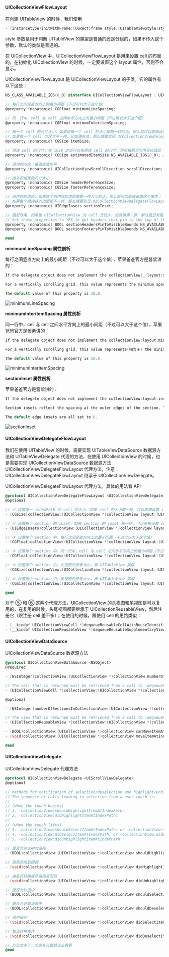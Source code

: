 #### UICollectionViewFlowLayout

在创建 UITableView 的时候，我们使用

```objective-c
- (instancetype)initWithFrame:(CGRect)frame style:(UITableViewStyle)style;
```

style 参数是用于判断 UITableView 的类型是普通的还是分组的，如果不传入这个参数，默认的类型是普通的。

在 UICollectionView 中，UICollectionViewFlowLayout 是用来设置 cell 的布局的，在初始化 UICollectionView 的时候，一定要设置这个 layout 属性，否则不会显示。

UICollectionViewFlowLayout 是 UICollectionViewLayout 的子类，它的属性有以下这些：

```objective-c
NS_CLASS_AVAILABLE_IOS(6_0) @interface UICollectionViewFlowLayout : UICollectionViewLayout

// 每行之间竖直方向上的最小间距（不过可以大于这个值）
@property (nonatomic) CGFloat minimumLineSpacing;

// 同一行中，cell 与 cell 之间水平方向上的最小间距（不过可以大于这个值）
@property (nonatomic) CGFloat minimumInteritemSpacing;

// 每一个 cell 的尺寸大小，如果说每一个 cell 的大小都是一样的话，那么就可以直接设置这个属性；
// 如果每一个 cell 的尺寸不一样，比如瀑布流，那么就要实现 UICollectionViewDelegateFlowLayout 代理的方法 ①
@property (nonatomic) CGSize itemSize;

// 预估 cell 的尺寸，在 iOS8 之后可以先预估 cell 的尺寸，然后根据实际内容自适应
@property (nonatomic) CGSize estimatedItemSize NS_AVAILABLE_IOS(8_0); // defaults to CGSizeZero - setting a non-zero size enables cells that self-size via -preferredLayoutAttributesFittingAttributes:

// 滚动的方向：垂直或者水平
@property (nonatomic) UICollectionViewScrollDirection scrollDirection; // default is UICollectionViewScrollDirectionVertical

// 组头和组尾的尺寸大小
@property (nonatomic) CGSize headerReferenceSize;
@property (nonatomic) CGSize footerReferenceSize;

// 组内容的边距，如果每个组内容的边距都是一样大小的话，那么就可以直接设置这个属性；
// 如果每个组内容的边距都不一样，那么就要实现 UICollectionViewDelegateFlowLayout 代理的方法 ②
@property (nonatomic) UIEdgeInsets sectionInset;

// 阻尼效果，如果当 UICollectionView 的 cell 比较少，没有铺满一屏，默认是没有阻尼效果的，但是 UITableView 默认有阻尼效果，科科
// Set these properties to YES to get headers that pin to the top of the screen and footers that pin to the bottom while scrolling (similar to UITableView).
@property (nonatomic) BOOL sectionHeadersPinToVisibleBounds NS_AVAILABLE_IOS(9_0);
@property (nonatomic) BOOL sectionFootersPinToVisibleBounds NS_AVAILABLE_IOS(9_0);

@end
```



**minimumLineSpacing 属性剖析**

每行之间竖直方向上的最小间距（不过可以大于这个值），苹果爸爸官方是酱紫讲的：

```objective-c
If the delegate object does not implement the collectionView(_:layout:minimumLineSpacingForSectionAt:) method, the flow layout uses the value in this property to set the spacing between lines in a section.

For a vertically scrolling grid, this value represents the minimum spacing between successive rows. For a horizontally scrolling grid, this value represents the minimum spacing between successive columns. This spacing is not applied to the space between the header and the first line or between the last line and the footer.

The default value of this property is 10.0.
```

![minimumLineSpacing](http://upload-images.jianshu.io/upload_images/683662-e10f4881aadb8642.png?imageMogr2/auto-orient/strip%7CimageView2/2/w/1240)

**minimumInteritemSpacing 属性剖析**

同一行中，cell 与 cell 之间水平方向上的最小间距（不过可以大于这个值），苹果爸爸官方是酱紫讲的：

```objective-c
If the delegate object does not implement the collectionView:layout:minimumInteritemSpacingForSectionAtIndex: method, the flow layout uses the value in this property to set the spacing between items in the same line.

For a vertically scrolling grid, this value represents(相当于) the minimum spacing between items in the same row. For a horizontally scrolling grid, this value represents the minimum spacing between items in the same column. This spacing is used to compute how many items can fit in a single line, but after the number of items is determined, the actual spacing may possibly be adjusted upward.

The default value of this property is 10.0.
```

![minimumInteritemSpacing](http://upload-images.jianshu.io/upload_images/683662-b307afa9a697bfa9.png?imageMogr2/auto-orient/strip%7CimageView2/2/w/1240)



**sectionInset 属性剖析**

苹果爸爸官方是酱紫讲的：

```objective-c
If the delegate object does not implement the collectionView:layout:insetForSectionAtIndex: method, the flow layout uses the value in this property to set the margins for each section.

Section insets reflect the spacing at the outer edges of the section. The margins affect the initial position of the header view, the minimum space on either side of each line of items, and the distance from the last line to the footer view. The margin insets do not affect the size of the header and footer views in the non scrolling direction.

The default edge insets are all set to 0.
```

![sectionInset](http://upload-images.jianshu.io/upload_images/683662-61f39d59605b2f84.png?imageMogr2/auto-orient/strip%7CimageView2/2/w/1240)





#### UICollectionViewDelegateFlowLayout

我们在使用 UITableView 的时候，需要实现 UITableViewDataSource 数据源方法和 UITableViewDelegate 代理的方法，在使用 UICollectionView 的时候，也是需要实现 UICollectionViewDataSource 数据源方法 UICollectionViewDelegateFlowLayout 代理方法，注意：UICollectionViewDelegateFlowLayout 继承于 UICollectionViewDelegate。

UICollectionViewDelegateFlowLayout 代理方法，具体的用法看 API

```objective-c
@protocol UICollectionViewDelegateFlowLayout <UICollectionViewDelegate>
@optional

// ① 设置每一 indexPath 的 cell 的大小，如果 cell 的大小都一样，可以直接设置 itemSize 属性
- (CGSize)collectionView:(UICollectionView *)collectionView layout:(UICollectionViewLayout*)collectionViewLayout sizeForItemAtIndexPath:(NSIndexPath *)indexPath;

// ② 设置每个 section 的 inset，如果 section 的 inset 都一样，可以直接设置 sectionInset 属性
- (UIEdgeInsets)collectionView:(UICollectionView *)collectionView layout:(UICollectionViewLayout*)collectionViewLayout insetForSectionAtIndex:(NSInteger)section;

// ③ 设置每个 section 中，每行之间竖直方向上的最小间距（不过可以大于这个值） 
- (CGFloat)collectionView:(UICollectionView *)collectionView layout:(UICollectionViewLayout*)collectionViewLayout minimumLineSpacingForSectionAtIndex:(NSInteger)section;

// ④ 设置每个 section 中，同一行中，cell 与 cell 之间水平方向上的最小间距（不过可以大于这个值）
- (CGFloat)collectionView:(UICollectionView *)collectionView layout:(UICollectionViewLayout*)collectionViewLayout minimumInteritemSpacingForSectionAtIndex:(NSInteger)section;

// ⑤ 设置每个 section 中，头视图的参考大小，跟 UITableView 类似
- (CGSize)collectionView:(UICollectionView *)collectionView layout:(UICollectionViewLayout*)collectionViewLayout referenceSizeForHeaderInSection:(NSInteger)section;

// ⑥ 设置每个 section 中，尾视图的参考大小，跟 UITableView 类似
- (CGSize)collectionView:(UICollectionView *)collectionView layout:(UICollectionViewLayout*)collectionViewLayout referenceSizeForFooterInSection:(NSInteger)section;

@end
```

对于 ⑤ 和 ⑥ 这两个代理方法，UICollectionView 的头视图和尾视图是可以复用的，在复用的时候，头尾视图都要继承于 UICollectionReusableView，然后注册它（跟注册 cell 差不多）；在使用的时候，跟使用 cell 的思路类似：

```objective-c
- (__kindof UICollectionViewCell *)dequeueReusableCellWithReuseIdentifier:(NSString *)identifier forIndexPath:(NSIndexPath *)indexPath;
- (__kindof UICollectionReusableView *)dequeueReusableSupplementaryViewOfKind:(NSString *)elementKind withReuseIdentifier:(NSString *)identifier forIndexPath:(NSIndexPath *)indexPath;
```



#### UICollectionViewDataSource

UICollectionViewDataSource 数据源方法

```objective-c
@protocol UICollectionViewDataSource <NSObject>
@required

- (NSInteger)collectionView:(UICollectionView *)collectionView numberOfItemsInSection:(NSInteger)section;

// The cell that is returned must be retrieved from a call to -dequeueReusableCellWithReuseIdentifier:forIndexPath:
- (UICollectionViewCell *)collectionView:(UICollectionView *)collectionView cellForItemAtIndexPath:(NSIndexPath *)indexPath;

@optional

- (NSInteger)numberOfSectionsInCollectionView:(UICollectionView *)collectionView;

// The view that is returned must be retrieved from a call to -dequeueReusableSupplementaryViewOfKind:withReuseIdentifier:forIndexPath:
- (UICollectionReusableView *)collectionView:(UICollectionView *)collectionView viewForSupplementaryElementOfKind:(NSString *)kind atIndexPath:(NSIndexPath *)indexPath;

- (BOOL)collectionView:(UICollectionView *)collectionView canMoveItemAtIndexPath:(NSIndexPath *)indexPath NS_AVAILABLE_IOS(9_0);
- (void)collectionView:(UICollectionView *)collectionView moveItemAtIndexPath:(NSIndexPath *)sourceIndexPath toIndexPath:(NSIndexPath*)destinationIndexPath NS_AVAILABLE_IOS(9_0);

@end
```



#### UICollectionViewDelegate

UICollectionViewDelegate 代理方法

```objective-c
@protocol UICollectionViewDelegate <UIScrollViewDelegate>
@optional

// Methods for notification of selection/deselection and highlight/unhighlight events.
// The sequence of calls leading to selection from a user touch is:
//
// (when the touch begins)
// 1. -collectionView:shouldHighlightItemAtIndexPath:
// 2. -collectionView:didHighlightItemAtIndexPath:
//
// (when the touch lifts)
// 3. -collectionView:shouldSelectItemAtIndexPath: or -collectionView:shouldDeselectItemAtIndexPath:
// 4. -collectionView:didSelectItemAtIndexPath: or -collectionView:didDeselectItemAtIndexPath:
// 5. -collectionView:didUnhighlightItemAtIndexPath:
  
// 是否允许选中时高亮
- (BOOL)collectionView:(UICollectionView *)collectionView shouldHighlightItemAtIndexPath:(NSIndexPath *)indexPath;

// 高亮完成后回调
- (void)collectionView:(UICollectionView *)collectionView didHighlightItemAtIndexPath:(NSIndexPath *)indexPath;

// 由高亮转换成非高亮后回调
- (void)collectionView:(UICollectionView *)collectionView didUnhighlightItemAtIndexPath:(NSIndexPath *)indexPath;

// 是否允许选中
- (BOOL)collectionView:(UICollectionView *)collectionView shouldSelectItemAtIndexPath:(NSIndexPath *)indexPath;

// 是否允许取消选中
- (BOOL)collectionView:(UICollectionView *)collectionView shouldDeselectItemAtIndexPath:(NSIndexPath *)indexPath; // called when the user taps on an already-selected item in multi-select mode

// 选中操作
- (void)collectionView:(UICollectionView *)collectionView didSelectItemAtIndexPath:(NSIndexPath *)indexPath;

// 取消选中操作
- (void)collectionView:(UICollectionView *)collectionView didDeselectItemAtIndexPath:(NSIndexPath *)indexPath;

// 方法太多了，大家有兴趣就进去看看
@end
```

